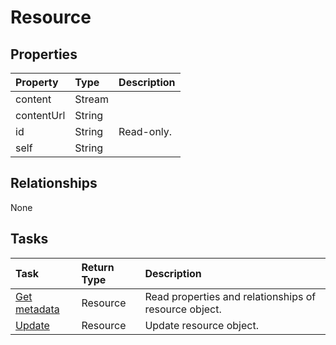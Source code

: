 # Resource



## Properties
| Property	   | Type	|Description|
|:---------------|:--------|:----------|
|content|Stream||
|contentUrl|String||
|id|String| Read-only.|
|self|String||

## Relationships
None


## Tasks

| Task		   | Return Type	|Description|
|:---------------|:--------|:----------|
|[Get metadata](../api/resource_get.md) | Resource |Read properties and relationships of resource object.|
|[Update](../api/resource_update.md) | Resource	|Update resource object. |
